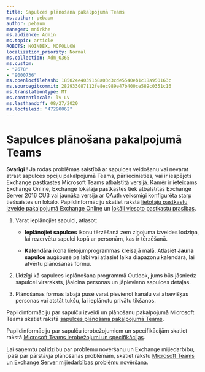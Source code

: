 ```yaml
---
title: Sapulces plānošana pakalpojumā Teams
ms.author: pebaum
author: pebaum
manager: mnirkhe
ms.audience: Admin
ms.topic: article
ROBOTS: NOINDEX, NOFOLLOW
localization_priority: Normal
ms.collection: Adm_O365
ms.custom:
- "2678"
- "9000736"
ms.openlocfilehash: 185024e40391b8a03d3cde5540eb1c18a950163c
ms.sourcegitcommit: 282933087112fe8ec989e47b400ce589c0351c16
ms.translationtype: MT
ms.contentlocale: lv-LV
ms.lasthandoff: 08/27/2020
ms.locfileid: "47290062"
---
```

# <a name="schedule-a-meeting-in-teams"></a>Sapulces plānošana pakalpojumā Teams

**Svarīgi** ! Ja rodas problēmas saistībā ar sapulces veidošanu vai nevarat atrast sapulces opciju pakalpojumā Teams, pārliecinieties, vai ir iespējots Exchange pastkastes Microsoft Teams atbalstītā versijā. Kamēr ir ieteicams Exchange Online, Exchange lokālajā pastkastēs tiek atbalstītas Exchange Server 2016 CU3 vai jaunāka versija ar OAuth veiksmīgi konfigurēta starp tiešsaistes un lokālo. Papildinformāciju skatiet rakstā [lietotāju pastkastu izveide pakalpojumā Exchange Online](https://docs.microsoft.com/exchange/recipients-in-exchange-online/create-user-mailboxes) un [lokāli viesoto pastkastu prasības](https://docs.microsoft.com/microsoftteams/exchange-teams-interact#requirements-for-mailboxes-hosted-on-premises). 

1. Varat ieplānojiet sapulci, atlasot:

    - **Ieplānojiet sapulces** ikonu tērzēšanā zem ziņojuma izveides lodziņa, lai rezervētu sapulci kopā ar personām, kas ir tērzēšanā.

    - **Kalendāra** ikona lietojumprogrammas kreisajā malā. Atlasiet **Jauna sapulce** augšpusē pa labi vai atlasiet laika diapazonu kalendārā, lai atvērtu plānošanas formu.

2. Līdzīgi kā sapulces ieplānošana programmā Outlook, jums būs jāsniedz sapulcei virsraksts, jāaicina personas un jāpievieno sapulces detaļas.

3. Plānošanas formas labajā pusē varat pievienot kanālu vai atsevišķas personas vai atstāt tukšu, lai ieplānotu privātu tikšanos.

Papildinformāciju par sapulču izveidi un plānošanu pakalpojumā Microsoft Teams skatiet rakstā [sapulces plānošana pakalpojumā Teams](https://support.office.com/article/Schedule-a-meeting-in-Teams-943507a9-8583-4c58-b5d2-8ec8265e04e5).

Papildinformāciju par sapulču ierobežojumiem un specifikācijām skatiet rakstā [Microsoft Teams ierobežojumi un specifikācijas](https://docs.microsoft.com/microsoftteams/limits-specifications-teams#meetings-and-calls).

Lai saņemtu palīdzību par problēmu novēršanu un Exchange mijiedarbību, īpaši par pārstāvja plānošanas problēmām, skatiet rakstu [Microsoft Teams un Exchange Server mijiedarbības problēmu novēršana](https://docs.microsoft.com/microsoftteams/troubleshoot/known-issues/teams-exchange-interaction-issue).